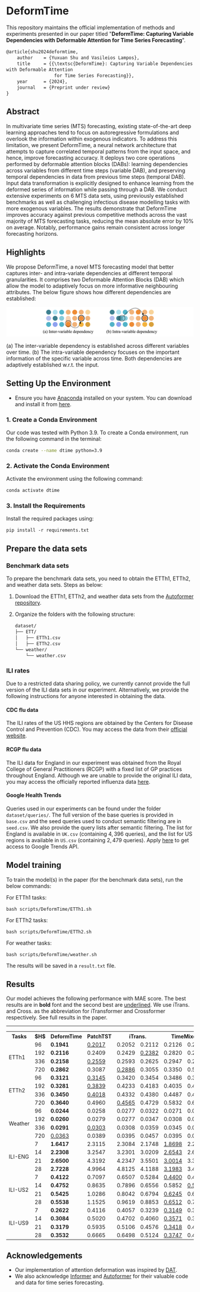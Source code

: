 # DeformTime

This repository maintains the official implementation of methods and experiments presented in our paper titled "<strong>DeformTime: Capturing Variable Dependencies with Deformable Attention for Time Series Forecasting</strong>".
<!-- [DEFORMTIME: Capturing Variable Dependencies with Deformable Attention for Time Series Forecasting](https://arxiv.org/abs/2030.12345).  -->

<!-- [[project]](https://claudiashu.github.io/publications/2024-arXiv-deformtime/) [[paper]](http) -->

<!-- ## Reference -->

<!-- To cite our paper please use:-->

```
@article{shu2024deformtime,
    author    = {Yuxuan Shu and Vasileios Lampos},
    title     = {{\textsc{DeformTime}: Capturing Variable Dependencies with Deformable Attention
                  for Time Series Forecasting}},
    year      = {2024},
    journal   = {Preprint under review}
}
```

## Abstract

<link rel="stylesheet" href="style.css">
<!-- <img src=img/figure1.png> -->

In multivariate time series (MTS) forecasting, existing state-of-the-art deep learning approaches tend to focus on autoregressive formulations and overlook the information within exogenous indicators. To address this limitation, we present <span class="small-caps">DeformTime</span>, a neural network architecture that attempts to capture correlated temporal patterns from the input space, and hence, improve forecasting accuracy. It deploys two core operations performed by deformable attention blocks (DABs): learning dependencies across variables from different time steps (variable DAB), and preserving temporal dependencies in data from previous time steps (temporal DAB). Input data transformation is explicitly designed to enhance learning from the deformed series of information while passing through a DAB. We conduct extensive experiments on 6 MTS data sets, using previously established benchmarks as well as challenging infectious disease modelling tasks with more exogenous variables. The results demonstrate that <span class="small-caps">DeformTime</span> improves accuracy against previous competitive methods across the vast majority of MTS forecasting tasks, reducing the mean absolute error by 10\% on average. Notably, performance gains remain consistent across longer forecasting horizons.

## Highlights

We propose <span class="small-caps">DeformTime</span>, a novel MTS forecasting model that better captures inter- and intra-variate dependencies at different temporal granularities. It comprises two Deformable Attention Blocks (DAB) which allow the model to adaptively focus on more informative neighbouring attributes. The below figure shows how different dependencies are established:

<img src=img/dependency.png>

(a) The inter-variable dependency is established across different variables over time. (b) The intra-variable dependency focuses on the important information of the specific variable across time. Both dependencies are adaptively established w.r.t. the input.


## Setting Up the Environment

- Ensure you have [Anaconda](https://www.anaconda.com/products/distribution) installed on your system. You can download and install it from [here](https://www.anaconda.com/products/distribution#download-section).

### 1. Create a Conda Environment

<!-- Maybe have a small paragragh on what environment and device the code and requirements have been tested on -->
Our code was tested with Python 3.9. To create a Conda environment, run the following command in the terminal:

```sh
conda create --name dtime python=3.9
```

### 2. Activate the Conda Environment

Activate the environment using the following command:

```sh
conda activate dtime
```

### 3. Install the Requirements

Install the required packages using:

```setup
pip install -r requirements.txt
```

## Prepare the data sets

### Benchmark data sets

To prepare the benchmark data sets, you need to obtain the ETTh1, ETTh2, and weather data sets. Steps as below:

1. Download the ETTh1, ETTh2, and weather data sets from the [Autoformer repository](https://github.com/thuml/Autoformer).
2. Organize the folders with the following structure:

    ```
    dataset/
    ├── ETT/
    │   ├── ETTh1.csv
    │   ├── ETTh2.csv
    └── weather/
        └── weather.csv
    ```

### ILI rates

Due to a restricted data sharing policy, we currently cannot provide the full version of the ILI data sets in our experiment. Alternatively, we provide the following instructions for anyone interested in obtaining the data.

#### CDC flu data

The ILI rates of the US HHS regions are obtained by the Centers for Disease Control and Prevention (CDC). You may access the data from their [official website](https://gis.cdc.gov/grasp/fluview/fluportaldashboard.html).

#### RCGP flu data

The ILI data for England in our experiment was obtained from the Royal College of General Practitioners (RCGP) with a fixed list of GP practices throughout England. Although we are unable to provide the original ILI data, you may access the officially reported influenza data [here](https://www.gov.uk/government/collections/weekly-national-flu-reports).

#### Google Health Trends

Queries used in our experiments can be found under the folder `dataset/queries/`. The full version of the base queries is provided in `base.csv` and the seed queries used to conduct semantic filtering are in `seed.csv`. We also provide the query lists after semantic filtering. The list for England is available in `UK.csv` (containing $4{,}396$ queries), and the list for US regions is available in `US.csv` (containing $2{,}479$ queries). Apply [here](https://support.google.com/trends/contact/trends_api) to get access to Google Trends API.


## Model training

To train the model(s) in the paper (for the benchmark data sets), run the below commands:

For ETTh1 tasks:
```ETTh1
bash scripts/DeformTime/ETTh1.sh
```

For ETTh2 tasks:
```ETTh2
bash scripts/DeformTime/ETTh2.sh
```

For weather tasks:
```weather
bash scripts/DeformTime/weather.sh
```

The results will be saved in a `result.txt` file.


## Results

Our model achieves the following performance with MAE score. The best results are in **bold** font and the second best are <ins>underlined</ins>. We use iTrans. and Cross. as the abbreviation for iTransformer and Crossformer respectively. See full results in the paper.
<!-- (We use $\epsilon~\\%$ to denote the SMAPE score. See more details in the paper.) -->

<!DOCTYPE html>
<html lang="en">

<body>

<table>
<hr>
  <!-- <colgroup>
    <col style="width: 5%;">
    <col style="width: 5%;">
    <col style="width: 10%;">
    <col style="width: 10%;">
    <col style="width: 10%;">
    <col style="width: 10%;">
    <col style="width: 10%;">
    <col style="width: 10%;">
    <col style="width: 10%;">
  </colgroup> -->
  <tr>
    <!-- <th rowspan="1">Models</th>
    <th rowspan="2">$H$</th>
    <th colspan="2" class="small-caps">DeformTime</th>
    <th colspan="2">PatchTST</th>
    <th colspan="2">iTransformer</th>
    <th colspan="2">TimeMixer</th>
    <th colspan="2">Crossformer</th>
    <th colspan="2">LightTS</th>
    <th colspan="2">DLinear</th> -->
    <!-- <th colspan="2">Persistence</th> -->
    <th>Tasks</th>
    <th>$H$</th>
    <th class="small-caps">DeformTime</th>
    <th>PatchTST</th>
    <!-- <th colspan="2">iTransformer</th> -->
    <th colspan="2">iTrans.</th>
    <th colspan="2">TimeMixer</th>
    <!-- <th colspan="2">Crossformer</th> -->
    <th colspan="2">Cross.</th>
    <th>LightTS</th>
    <th>DLinear</th>

  </tr>

  <tr>
    <td rowspan="4">ETTh1</td>
    <td>96</td>
    <td><b>0.1941</b></td>
    <!-- <td><b>14.96</b></td> -->
    <td><ins>0.2017</ins></td>
    <!-- <td><ins>15.41</ins></td> -->
    <td>0.2052</td>
    <!-- <td>15.46</td> -->
    <td>0.2112</td>
    <!-- <td>16.32</td> -->
    <td>0.2126</td>
    <!-- <td>16.52</td> -->
    <td>0.2215</td>
    <!-- <td>17.24</td> -->
    <td>0.2599</td>
    <!-- <td>20.82</td> -->
    <!-- <td>0.2371</td>
    <td>18.47</td> -->
  </tr>
  <tr>
    <td>192</td>
    <td><b>0.2116</b></td>
    <!-- <td><b>16.08</b></td> -->
    <td>0.2409</td>
    <!-- <td>18.29</td> -->
    <td>0.2429</td>
    <!-- <td>18.13</td> -->
    <td><ins>0.2382</ins></td>
    <!-- <td><ins>17.91</ins></td> -->
    <td>0.2820</td>
    <!-- <td>21.63</td> -->
    <td>0.2636</td>
    <!-- <td>20.55</td> -->
    <td>0.3798</td>
    <!-- <td>31.78</td> -->
    <!-- <td>0.2803</td>
    <td>21.46</td> -->
  </tr>
  <tr>
    <td>336</td>
    <td><b>0.2158</b></td>
    <!-- <td><b>16.27</b></td> -->
    <td><ins>0.2559</ins></td>
    <!-- <td>19.29</td> -->
    <td>0.2593</td>
    <!-- <td><ins>19.11</ins></td> -->
    <td>0.2625</td>
    <!-- <td>19.72</td> -->
    <td>0.2947</td>
    <!-- <td>22.65</td> -->
    <td>0.2807</td>
    <!-- <td>22.15</td> -->
    <td>0.6328</td>
    <!-- <td>58.34</td> -->
    <!-- <td>0.3028</td>
    <td>22.90</td> -->
  </tr>
  <tr>
    <td>720</td>
    <td><b>0.2862</b></td>
    <!-- <td><b>21.81</b></td> -->
    <td>0.3087</td>
    <!-- <td>23.89</td> -->
    <td><ins>0.2886</ins></td>
    <!-- <td><ins>22.05</ins></td> -->
    <td>0.3055</td>
    <!-- <td>23.25</td> -->
    <td>0.3350</td>
    <!-- <td>24.84</td> -->
    <td>0.5334</td>
    <!-- <td>44.57</td> -->
    <td>0.7563</td>
    <!-- <td>69.52</td> -->
    <!-- <td>0.3222</td>
    <td>25.29</td> -->
  </tr>

  <tr>
    <td rowspan="4">ETTh2</td>
    <td>96</td>
    <td><b>0.3121</b></td>
    <!-- <td><ins>40.07</ins></td> -->
    <td><ins>0.3145</ins></td>
    <!-- <td><b>39.25</b></td> -->
    <td>0.3420</td>
    <!-- <td>42.41</td> -->
    <td>0.3454</td>
    <!-- <td>41.27</td> -->
    <td>0.3486</td>
    <!-- <td>40.71</td> -->
    <td>0.3507</td>
    <!-- <td>41.80</td> -->
    <td>0.3349</td>
    <!-- <td>41.68</td> -->
    <!-- <td>0.3522</td>
    <td>43.85</td> -->
  </tr>
  <tr>
    <td>192</td>
    <td><b>0.3281</b></td>
    <!-- <td><b>37.90</b></td> -->
    <td><ins>0.3839</ins></td>
    <!-- <td>45.45</td> -->
    <td>0.4233</td>
    <!-- <td>47.44</td> -->
    <td>0.4183</td>
    <!-- <td>47.49</td> -->
    <td>0.4035</td>
    <!-- <td><ins>43.16</ins></td> -->
    <td>0.4022</td>
    <!-- <td>48.01</td> -->
    <td>0.4084</td>
    <!-- <td>50.67</td> -->
    <!-- <td>0.4416</td>
    <td>50.24</td> -->
  </tr>
  <tr>
    <td>336</td>
    <td><b>0.3450</b></td>
    <!-- <td><b>37.00</b></td> -->
    <td><ins>0.4018</ins></td>
    <!-- <td>46.77</td> -->
    <td>0.4332</td>
    <!-- <td><ins>45.95</ins></td> -->
    <td>0.4380</td>
    <!-- <td>46.79</td> -->
    <td>0.4487</td>
    <!-- <td>49.44</td> -->
    <td>0.4425</td>
    <!-- <td>51.35</td> -->
    <td>0.4710</td>
    <!-- <td>55.53</td> -->
    <!-- <td>0.4836</td>
    <td>53.70</td> -->
  </tr>
  <tr>
    <td>720</td>
    <td><b>0.3640</b></td>
    <!-- <td><b>34.99</b></td> -->
    <td>0.4960</td>
    <!-- <td>55.27</td> -->
    <td><ins>0.4565</ins></td>
    <!-- <td><ins>45.40</ins></td> -->
    <td>0.4729</td>
    <!-- <td>46.37</td> -->
    <td>0.5832</td>
    <!-- <td>61.45</td> -->
    <td>0.6252</td>
    <!-- <td>70.50</td> -->
    <td>0.7981</td>
    <!-- <td>94.67</td> -->
    <!-- <td>0.5199</td>
    <td>58.75</td> -->
  </tr>

  <tr>
    <td rowspan="4">Weather</td>
    <td>96</td>
    <td><b>0.0244</b></td>
    <!-- <td><b>37.89</b></td> -->
    <td>0.0258</td>
    <!-- <td>39.37</td> -->
    <td>0.0277</td>
    <!-- <td>42.39</td> -->
    <td>0.0322</td>
    <!-- <td>45.90</td> -->
    <td>0.0271</td>
    <!-- <td>44.92</td> -->
    <td>0.0293</td>
    <!-- <td>48.48</td> -->
    <td><ins>0.0251</ins></td>
    <!-- <td><ins>39.03</ins></td> -->
    <!-- <td>0.0329</td>
    <td>51.83</td> -->
  </tr>
  <tr>
    <td>192</td>
    <td><b>0.0260</b></td>
    <!-- <td><b>39.33</b></td> -->
    <td>0.0279</td>
    <!-- <td><ins>42.02</ins></td> -->
    <td>0.0277</td>
    <!-- <td>42.77</td> -->
    <td>0.0347</td>
    <!-- <td>48.62</td> -->
    <td>0.0308</td>
    <!-- <td>54.14</td> -->
    <td>0.0319</td>
    <!-- <td>51.45</td> -->
    <td><ins>0.0270</ins></td>
    <!-- <td>42.68</td> -->
    <!-- <td>0.0361</td>
    <td>54.92</td> -->
  </tr>
  <tr>
    <td>336</td>
    <td><b>0.0291</b></td>
    <!-- <td><b>44.26</b></td> -->
    <td><ins>0.0303</ins></td>
    <!-- <td><ins>45.31</ins></td> -->
    <td>0.0308</td>
    <!-- <td>46.01</td> -->
    <td>0.0359</td>
    <!-- <td>49.75</td> -->
    <td>0.0345</td>
    <!-- <td>62.53</td> -->
    <td>0.0317</td>
    <!-- <td>50.83</td> -->
    <td>0.0305</td>
    <!-- <td>47.68</td> -->
    <!-- <td>0.0361</td>
    <td>55.14</td> -->
  </tr>
  <tr>
    <td>720</td>
    <td><ins>0.0363</ins></td>
    <!-- <td><b>53.72</b></td> -->
    <td>0.0389</td>
    <!-- <td>56.04</td> -->
    <td>0.0395</td>
    <!-- <td>57.01</td> -->
    <td>0.0457</td>
    <!-- <td>59.82</td> -->
    <td>0.0395</td>
    <!-- <td>65.47</td> -->
    <td>0.0386</td>
    <!-- <td>62.96</td> -->
    <td><b>0.0352</b></td>
    <!-- <td><ins>54.54</ins></td> -->
    <!-- <td>0.0394</td>
    <td>56.04</td> -->
  </tr>

  <tr>
    <td rowspan="4">ILI-ENG</td>
    <td>7</td>
    <td><b>1.6417</b></td>
    <!-- <td>28.61</td> -->
    <td>2.3115</td>
    <!-- <td>27.61</td> -->
    <td>2.3084</td>
    <!-- <td>26.38</td> -->
    <td>2.1748</td>
    <!-- <td><b>25.68</b></td> -->
    <td><ins>1.8698</ins></td>
    <!-- <td><ins>25.71</ins></td> -->
    <td>2.2397</td>
    <!-- <td>52.25</td> -->
    <td>2.8214</td>
    <!-- <td>43.02</td> -->
    <!-- <td>2.1710</td>
    <td><b>24.96</b></td> -->
  </tr>
  <tr>
    <td>14</td>
    <td><b>2.2308</b></td>
    <!-- <td><ins>33.98</ins></td> -->
    <td>3.2547</td>
    <!-- <td>37.76</td> -->
    <td>3.2301</td>
    <!-- <td>36.67</td> -->
    <td>3.0209</td>
    <!-- <td>35.39</td> -->
    <td><ins>2.6543</ins></td>
    <!-- <td><b>30.97</b></td> -->
    <td>2.6879</td>
    <!-- <td>38.29</td> -->
    <td>3.7922</td>
    <!-- <td>55.28</td> -->
    <!-- <td>3.0625</td>
    <td><ins>33.77</ins></td> -->
  </tr>
  <tr>
    <td>21</td>
    <td><b>2.6500</b></td>
    <!-- <td><b>32.70</b></td> -->
    <td>4.3192</td>
    <!-- <td>51.11</td> -->
    <td>4.2347</td>
    <!-- <td>48.93</td> -->
    <td>3.5501</td>
    <!-- <td>49.36</td> -->
    <td><ins>3.0014</ins></td>
    <!-- <td><ins>40.57</ins></td> -->
    <td>3.3616</td>
    <!-- <td>51.78</td> -->
    <td>4.4739</td>
    <!-- <td>61.25</td> -->
    <!-- <td>3.8617</td>
    <td>42.03</td> -->
  </tr>
  <tr>
    <td>28</td>
    <td><b>2.7228</b></td>
    <!-- <td><b>40.44</b></td> -->
    <td>4.9964</td>
    <!-- <td>59.60</td> -->
    <td>4.8125</td>
    <!-- <td>55.35</td> -->
    <td>4.1188</td>
    <!-- <td>54.60</td> -->
    <td><ins>3.1983</ins></td>
    <!-- <td><ins>46.14</ins></td> -->
    <td>3.4132</td>
    <!-- <td>55.59</td> -->
    <td>5.0347</td>
    <!-- <td>67.75</td> -->
    <!-- <td>4.5857</td>
    <td>49.49</td> -->
  </tr>

  <tr>
    <td rowspan="4">ILI-US2</td>
    <td>7</td>
    <td><b>0.4122</b></td>
    <!-- <td><b>16.01</b></td> -->
    <td>0.7097</td>
    <!-- <td>24.52</td> -->
    <td>0.6507</td>
    <!-- <td>23.24</td> -->
    <td>0.5284</td>
    <!-- <td>20.07</td> -->
    <td><ins>0.4400</ins></td>
    <!-- <td><ins>16.46</ins></td> -->
    <td>0.4632</td>
    <!-- <td>16.74</td> -->
    <td>0.7355</td>
    <!-- <td>27.94</td> -->
    <!-- <td>0.6474</td>
    <td>22.48</td> -->
  </tr>
  <tr>
    <td>14</td>
    <td><b>0.4752</b></td>
    <!-- <td><b>17.73</b></td> -->
    <td>0.8635</td>
    <!-- <td>30.11</td> -->
    <td>0.7896</td>
    <!-- <td>28.17</td> -->
    <td>0.6556</td>
    <!-- <td>24.61</td> -->
    <td>0.5852</td>
    <!-- <td><ins>20.98</ins></td> -->
    <td><ins>0.5827</ins></td>
    <!-- <td>23.11</td> -->
    <td>0.8435</td>
    <!-- <td>32.22</td> -->
    <!-- <td>0.8135</td>
    <td>28.24</td> -->
  </tr>
  <tr>
    <td>21</td>
    <td><b>0.5425</b></td>
    <!-- <td><b>22.13</b></td> -->
    <td>1.0286</td>
    <!-- <td>36.70</td> -->
    <td>0.8042</td>
    <!-- <td>30.03</td> -->
    <td>0.6794</td>
    <!-- <td>27.68</td> -->
    <td><ins>0.6245</ins></td>
    <!-- <td><ins>22.29</ins></td> -->
    <td>0.6683</td>
    <!-- <td>29.27</td> -->
    <td>0.9124</td>
    <!-- <td>34.93</td> -->
    <!-- <td>0.9635</td>
    <td>33.51</td> -->
  </tr>
  <tr>
    <td>28</td>
    <td><b>0.5538</b></td>
    <!-- <td><b>22.25</b></td> -->
    <td>1.1525</td>
    <!-- <td>42.61</td> -->
    <td>0.9619</td>
    <!-- <td>36.75</td> -->
    <td>0.8853</td>
    <!-- <td>36.53</td> -->
    <td><ins>0.6512</ins></td>
    <!-- <td><ins>23.91</ins></td> -->
    <td>0.7175</td>
    <!-- <td>27.73</td> -->
    <td>0.9805</td>
    <!-- <td>37.62</td> -->
    <!-- <td>1.1007</td>
    <td>38.54</td> -->
  </tr>

  <tr>
    <td rowspan="4">ILI-US9</td>
    <td>7</td>
    <td><b>0.2622</b></td>
    <!-- <td><b>12.26</b></td> -->
    <td>0.4116</td>
    <!-- <td>19.34</td> -->
    <td>0.4057</td>
    <!-- <td>18.57</td> -->
    <td>0.3239</td>
    <!-- <td>15.21</td> -->
    <td><ins>0.3149</ins></td>
    <!-- <td><ins>14.44</ins></td> -->
    <td>0.3185</td>
    <!-- <td>15.65</td> -->
    <td>0.4675</td>
    <!-- <td>23.47</td> -->
    <!-- <td>0.4057</td>
    <td>18.49</td> -->
  </tr>
  <tr>
    <td>14</td>
    <td><b>0.3084</b></td>
    <!-- <td><b>13.80</b></td> -->
    <td>0.5020</td>
    <!-- <td>24.09</td> -->
    <td>0.4702</td>
    <!-- <td>22.44</td> -->
    <td>0.4060</td>
    <!-- <td>19.08</td> -->
    <td><ins>0.3571</ins></td>
    <!-- <td><ins>17.23</ins></td> -->
    <td>0.3791</td>
    <!-- <td>19.04</td> -->
    <td>0.5467</td>
    <!-- <td>27.35</td> -->
    <!-- <td>0.5008</td>
    <td>23.07</td> -->
  </tr>
  <tr>
    <td>21</td>
    <td><b>0.3179</b></td>
    <!-- <td><b>14.24</b></td> -->
    <td>0.5935</td>
    <!-- <td>29.40</td> -->
    <td>0.5106</td>
    <!-- <td>24.11</td> -->
    <td>0.4576</td>
    <!-- <td>21.40</td> -->
    <td><ins>0.3418</ins></td>
    <!-- <td><ins>15.90</ins></td> -->
    <td>0.4754</td>
    <!-- <td>23.74</td> -->
    <td>0.6001</td>
    <!-- <td>29.66</td> -->
    <!-- <td>0.5906</td>
    <td>27.41</td> -->
  </tr>
  <tr>
    <td>28</td>
    <td><b>0.3532</b></td>
    <!-- <td><b>15.74</b></td> -->
    <td>0.6665</td>
    <!-- <td>33.35</td> -->
    <td>0.6498</td>
    <!-- <td>31.04</td> -->
    <td>0.5124</td>
    <!-- <td>24.11</td> -->
    <td><ins>0.3747</ins></td>
    <!-- <td><ins>16.44</ins></td> -->
    <td>0.4769</td>
    <!-- <td>23.22</td> -->
    <td>0.6564</td>
    <!-- <td>32.16</td> -->
    <!-- <td>0.6799</td>
    <td>31.67</td> -->
  </tr>

</table>
</table>

</body>
</html>

## Acknowledgements

- Our implementation of attention deformation was inspired by [DAT](https://github.com/LeapLabTHU/DAT).
- We also acknowledge [Informer](https://github.com/zhouhaoyi/Informer2020) and [Autoformer](https://github.com/thuml/Autoformer) for their valuable code and data for time series forecasting.



<!-- 
## Contributing

>📋  Pick a licence and describe how to contribute to your code repository.  -->
